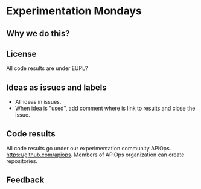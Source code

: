 # Experimentation Mondays

## Why we do this?

## License

All code results are under EUPL? 

## Ideas as issues and labels

* All ideas in issues. 
* When idea is "used", add comment where is link to results and close the issue. 

## Code results

All code results go under our experimentation community APIOps. https://github.com/apiops. Members of APIOps organization can create repositories. 

## Feedback
